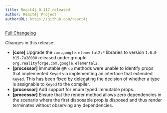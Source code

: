 ```yaml
---
title: React4j 0.117 released
author: React4j Project
authorURL: https://github.com/react4j
---
```


[Full Changelog](https://github.com/react4j/react4j/compare/v0.116...v0.117)

Changes in this release:

* **\[core\]** Upgrade the `com.google.elemental2:*` libraries to version `1.0.0-b15-7a28038`
  released under groupId `org.realityforge.com.google.elemental2`.
* **\[processor\]** Immutable `@Prop` methods were unable to identify props that implemented `Keyed`
  via implementing an interface that extended `Keyed`. This has been fixed by delegating the decision
  of whether a type is assignable to `Keyed` to the compiler.
* **\[processor\]** Add support for enum typed immutable props.
* **\[processor\]** Ensure that the render method allows zero dependencies in the scenario where the
  first disposable prop is disposed and thus render terminates without observing any dependencies.
